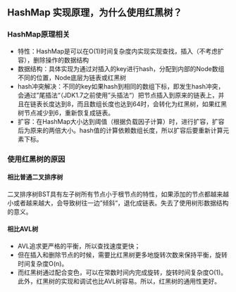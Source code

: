## HashMap 实现原理，为什么使用红黑树？

### HashMap原理相关

- 特性：HashMap是可以在O(1)时间复杂度内实现实现查找，插入（不考虑扩容），删除操作的数据结构
- 数据结构：具体实现为通过对插入的key进行hash，分配到内部的Node数组不同的位置，Node底层为链表或红黑树
- hash冲突解决：不同的key如果hash到相同的数组下标，即发生hash冲突，会通过”尾插法“（JDK1.7之前使用”头插法“）把节点插入到原来的链表上，并且在链表长度达到8，而且数组长度也达到64时，会转化为红黑树，如果红黑树节点减少到6，重新恢复成链表。
- 扩容：在HashMap大小达到阈值（根据负载因子计算）时，进行扩容，扩容后为原来的两倍大小。hash值的计算依赖数组长度，所以扩容后要重新计算元素下标。

### 使用红黑树的原因
#### 相比普通二叉排序树
二叉排序树BST具有左子树所有节点小于根节点的特性，如果添加的节点都越来越小或者越来越大，会导致树往一边”倾斜“，退化成链表。失去了使用树形数据结构的意义。
#### 相比AVL树

- AVL追求更严格的平衡，所以查找速度更快；
- 但在插入和删除节点的时候，需要比红黑树更多地旋转次数来保持平衡，旋转时间复杂度O(n)。
- 而红黑树通过配合变色，可以在常数时间内完成旋转，旋转时间复杂度O(1)。此外，红黑树的实现和调试也比AVL树容易。所以，红黑树的通用性更好。